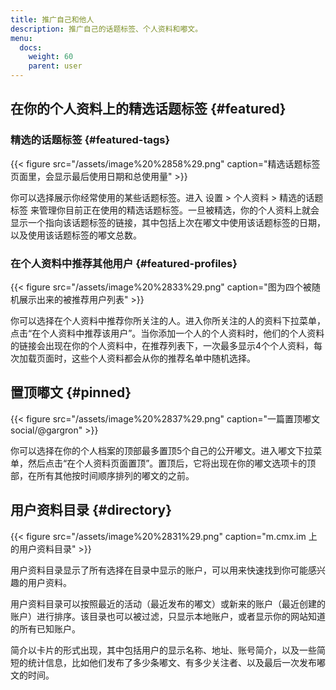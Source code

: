 ```yaml
---
title: 推广自己和他人
description: 推广自己的话题标签、个人资料和嘟文。
menu:
  docs:
    weight: 60
    parent: user
---
```


## 在你的个人资料上的精选话题标签  {#featured}

### 精选的话题标签 {#featured-tags}

{{< figure src="/assets/image%20%2858%29.png" caption="精选话题标签页面里，会显示最后使用日期和总使用量" >}}

你可以选择展示你经常使用的某些话题标签。进入 设置 &gt; 个人资料 &gt; 精选的话题标签 来管理你目前正在使用的精选话题标签。一旦被精选，你的个人资料上就会显示一个指向该话题标签的链接，其中包括上次在嘟文中使用该话题标签的日期，以及使用该话题标签的嘟文总数。

### 在个人资料中推荐其他用户 {#featured-profiles}

{{< figure src="/assets/image%20%2833%29.png" caption="图为四个被随机展示出来的被推荐用户列表" >}}

你可以选择在个人资料中推荐你所关注的人。进入你所关注的人的资料下拉菜单，点击“在个人资料中推荐该用户”。当你添加一个人的个人资料时，他们的个人资料的链接会出现在你的个人资料中，在推荐列表下，一次最多显示4个个人资料，每次加载页面时，这些个人资料都会从你的推荐名单中随机选择。

## 置顶嘟文 {#pinned}

{{< figure src="/assets/image%20%2837%29.png" caption="一篇置顶嘟文 social/@gargron" >}}

你可以选择在你的个人档案的顶部最多置顶5个自己的公开嘟文。进入嘟文下拉菜单，然后点击“在个人资料页面置顶”。置顶后，它将出现在你的嘟文选项卡的顶部，在所有其他按时间顺序排列的嘟文的之前。

## 用户资料目录 {#directory}

{{< figure src="/assets/image%20%2831%29.png" caption="m.cmx.im 上的用户资料目录" >}}

用户资料目录显示了所有选择在目录中显示的账户，可以用来快速找到你可能感兴趣的用户资料。

用户资料目录可以按照最近的活动（最近发布的嘟文）或新来的账户（最近创建的账户）进行排序。该目录也可以被过滤，只显示本地账户，或者显示你的网站知道的所有已知账户。

简介以卡片的形式出现，其中包括用户的显示名称、地址、账号简介，以及一些简短的统计信息，比如他们发布了多少条嘟文、有多少关注者、以及最后一次发布嘟文的时间。

